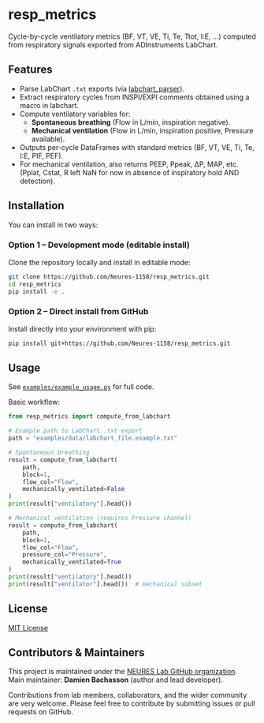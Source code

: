 # resp_metrics

Cycle-by-cycle ventilatory metrics (BF, VT, VE, Ti, Te, Ttot, I:E, ...) computed from respiratory signals exported from ADInstruments LabChart.

## Features

- Parse LabChart `.txt` exports (via [labchart_parser](https://github.com/Neures-1158/labchart_txt_parser)).
- Extract respiratory cycles from INSPI/EXPI comments obtained using a macro in labchart.
- Compute ventilatory variables for:
  - **Spontaneous breathing** (Flow in L/min, inspiration negative).
  - **Mechanical ventilation** (Flow in L/min, inspiration positive, Pressure available).
- Outputs per-cycle DataFrames with standard metrics (BF, VT, VE, Ti, Te, I:E, PIF, PEF).
- For mechanical ventilation, also returns PEEP, Ppeak, ΔP, MAP, etc. (Pplat, Cstat, R left NaN for now in absence of inspiratory hold AND detection). 

## Installation

You can install in two ways:

### Option 1 – Development mode (editable install)
Clone the repository locally and install in editable mode:

```bash
git clone https://github.com/Neures-1158/resp_metrics.git
cd resp_metrics
pip install -e .
```

### Option 2 – Direct install from GitHub
Install directly into your environment with pip:

```bash
pip install git+https://github.com/Neures-1158/resp_metrics.git
```

## Usage

See [`examples/example_usage.py`](examples/example_usage.py) for full code.

Basic workflow:

```python
from resp_metrics import compute_from_labchart

# Example path to LabChart .txt export
path = "examples/data/labchart_file.example.txt"

# Spontaneous breathing
result = compute_from_labchart(
    path,
    block=1,
    flow_col="Flow",
    mechanically_ventilated=False
)
print(result["ventilatory"].head())

# Mechanical ventilation (requires Pressure channel)
result = compute_from_labchart(
    path,
    block=1,
    flow_col="Flow",
    pressure_col="Pressure",
    mechanically_ventilated=True
)
print(result["ventilatory"].head())
print(result["ventilator"].head())  # mechanical subset
```

## License

[MIT License](LICENSE)

## Contributors & Maintainers

This project is maintained under the [NEURES Lab GitHub organization](https://github.com/Neures-1158).  
Main maintainer: **Damien Bachasson** (author and lead developer).

Contributions from lab members, collaborators, and the wider community are very welcome. Please feel free to contribute by submitting issues or pull requests on GitHub.